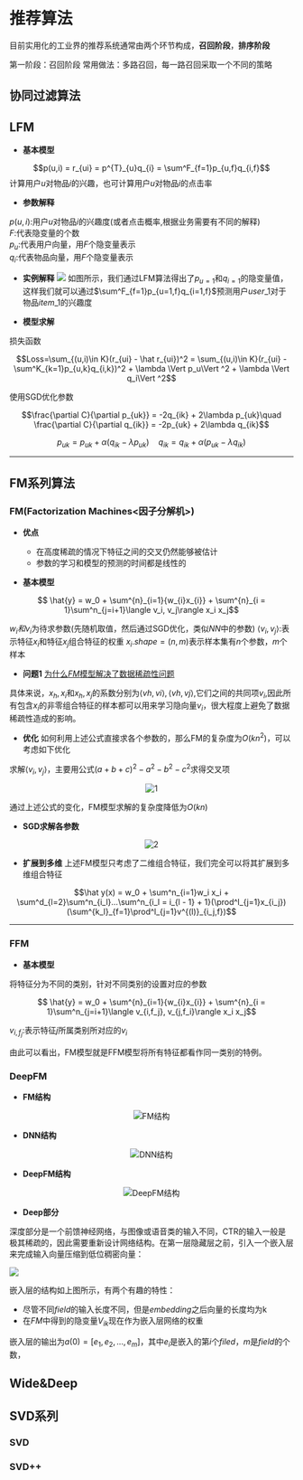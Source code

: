 # 推荐算法

目前实用化的工业界的推荐系统通常由两个环节构成，**召回阶段**，**排序阶段**

第一阶段：召回阶段
常用做法：多路召回，每一路召回采取一个不同的策略

## 协同过滤算法

## LFM

* **基本模型**

$$p(u,i) = r_{ui} = p^{T}_{u}q_{i} = \sum^F_{f=1}p_{u,f}q_{i,f}$$
计算用户$u$对物品$i$的兴趣，也可计算用户$u$对物品$i$的点击率

* **参数解释**

$p(u,i)$:用户$u$对物品$i$的兴趣度(或者点击概率,根据业务需要有不同的解释)\
$F$:代表隐变量的个数\
$p_u$:代表用户向量，用$F$个隐变量表示\
$q_i$:代表物品向量，用$F$个隐变量表示

* **实例解释**
![](\img\LFM.png)
如图所示，我们通过LFM算法得出了$p_{u=1}$和$q_{i=1}$的隐变量值，这样我们就可以通过$\sum^F_{f=1}p_{u=1,f}q_{i=1,f}$预测用户$user\_1$对于物品$item\_1$的兴趣度

* **模型求解**

损失函数

$$Loss=\sum_{(u,i)\in K}(r_{ui} - \hat r_{ui})^2 = \sum_{(u,i)\in K}(r_{ui} - \sum^K_{k=1}p_{u,k}q_{i,k})^2 + \lambda \Vert p_u\Vert ^2 + \lambda \Vert q_i\Vert ^2$$

使用SGD优化参数

$$\frac{\partial C}{\partial p_{uk}} = -2q_{ik} + 2\lambda p_{uk}\quad
\frac{\partial C}{\partial q_{ik}} = -2p_{uk} + 2\lambda q_{ik}$$

$$p_{uk} = p_{uk} + \alpha(q_{ik} - \lambda p_{uk})
\quad
q_{ik} = q_{ik} + \alpha(p_{uk} - \lambda q_{ik})$$

***********************

## FM系列算法

### FM(Factorization Machines<因子分解机>)

* **优点**
  * 在高度稀疏的情况下特征之间的交叉仍然能够被估计
  * 参数的学习和模型的预测的时间都是线性的

* **基本模型**

$$ \hat{y} = w_0 + \sum^{n}_{i=1}{w_{i}x_{i}} + \sum^{n}_{i = 1}\sum^n_{j=i+1}\langle v_i, v_j\rangle x_i x_j$$

$w_i和v_i$为待求参数(先随机取值，然后通过SGD优化，类似$NN$中的参数)
$\langle v_i, v_j\rangle$:表示特征$x_i$和特征$x_j$组合特征的权重
$x_i.shape = (n, m)$表示样本集有$n$个参数，$m$个样本

* **问题1** <u>为什么$FM$模型解决了数据稀疏性问题</u>

具体来说，$x_h,x_i$和$x_h,x_j$的系数分别为$\langle vh,vi\rangle,\langle vh,vj\rangle$,它们之间的共同项$v_i$,因此所有包含$x_i$的非零组合特征的样本都可以用来学习隐向量$v_i$，很大程度上避免了数据稀疏性造成的影响。

* **优化**
如何利用上述公式直接求各个参数的，那么FM的复杂度为$O(kn^2)$，可以考虑如下优化

求解$\langle v_i,v_j\rangle$，主要用公式$(a+b+c)^2 - a^2 - b^2 - c^2$求得交叉项

<div align=center>

![1](img/FM0.png)
</div>

通过上述公式的变化，FM模型求解的复杂度降低为$O(kn)$

* **SGD求解各参数**

<div align=center>

![2](img/FM1.png)
</div>

* **扩展到多维**
上述FM模型只考虑了二维组合特征，我们完全可以将其扩展到多维组合特征

$$\hat y(x) = w_0 + \sum^n_{i=1}w_i x_i + \sum^d_{l=2}\sum^n_{i_l}...\sum^n_{i_l = i_{l - 1} + 1}(\prod^l_{j=1}x_{i_j})(\sum^{k_l}_{f=1}\prod^l_{j=1}v^{(l)}_{i_j,f})$$

*********************

### FFM

* **基本模型**

将特征分为不同的类别，针对不同类别的设置对应的参数

$$ \hat{y} = w_0 + \sum^{n}_{i=1}{w_{i}x_{i}} + \sum^{n}_{i = 1}\sum^n_{j=i+1}\langle v_{i,f_j}, v_{j,f_i}\rangle x_i x_j$$

$v_{i,f_j}$:表示特征$j$所属类别所对应的$v_i$

由此可以看出，FM模型就是FFM模型将所有特征都看作同一类别的特例。

### DeepFM

* **FM结构**
<div align=center>

![FM结构](\img\FM.png)

</div>

* **DNN结构**
<div align=center>

![DNN结构](\img\DNN.png)

</div>

* **DeepFM结构**
<div align=center>

![DeepFM结构](\img\DeepFM.png)

</div>

* **Deep部分**

深度部分是一个前馈神经网络，与图像或语音类的输入不同，CTR的输入一般是极其稀疏的，因此需要重新设计网络结构。在第一层隐藏层之前，引入一个嵌入层来完成输入向量压缩到低位稠密向量：

![](\img\embedding.png)

嵌入层的结构如上图所示，有两个有趣的特性：
* 尽管不同$field$的输入长度不同，但是$embedding$之后向量的长度均为k
* 在$FM$中得到的隐变量$V_{ik}$现在作为嵌入层网络的权重

嵌入层的输出为$a(0)=[e_1,e_2,...,e_m]$，其中$e_i$是嵌入的第$i$个$filed$，$m$是$field$的个数，

## Wide&Deep

## SVD系列

### SVD

### SVD++
